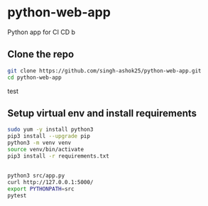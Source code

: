 # python-web-app
Python app for CI CD b

## Clone the repo 
```sh
git clone https://github.com/singh-ashok25/python-web-app.git
cd python-web-app
```
test


## Setup virtual env and install requirements
```sh
sudo yum -y install python3
pip3 install --upgrade pip
python3 -m venv venv
source venv/bin/activate
pip3 install -r requirements.txt
```

## 
```sh
python3 src/app.py 
curl http://127.0.0.1:5000/ 
export PYTHONPATH=src
pytest
```

